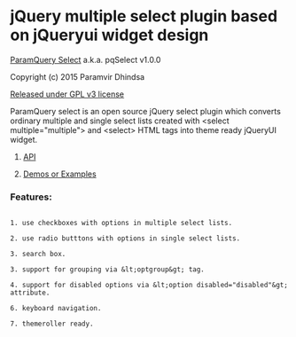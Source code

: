 jQuery multiple select plugin based on jQueryui widget design
=============================================================
[ParamQuery Select](http://paramquery.com/select) a.k.a. pqSelect v1.0.0

Copyright (c) 2015 Paramvir Dhindsa 

[Released under GPL v3 license](http://paramquery.com/license)
 
ParamQuery select is an open source jQuery select plugin which converts ordinary multiple and single select lists created with &lt;select multiple="multiple"&gt; and &lt;select&gt; HTML tags into theme ready jQueryUI widget.

1. [API](http://paramquery.com/api/select)

2. [Demos or Examples](http://paramquery.com/select)

### Features:

```

1. use checkboxes with options in multiple select lists.

2. use radio butttons with options in single select lists.

3. search box.

3. support for grouping via &lt;optgroup&gt; tag.

4. support for disabled options via &lt;option disabled="disabled"&gt; attribute.

6. keyboard navigation.

7. themeroller ready.

